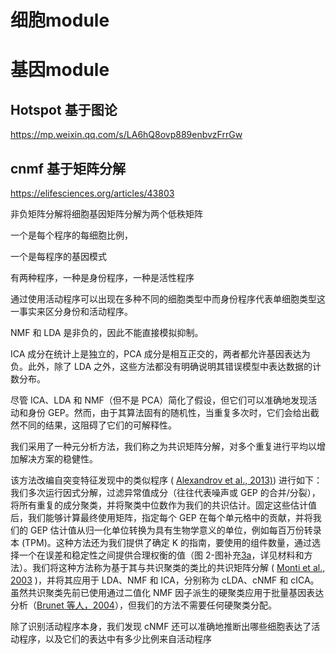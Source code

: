 # 细胞module



# 基因module

## Hotspot 基于图论

https://mp.weixin.qq.com/s/LA6hQ8ovp889enbvzFrrGw



## cnmf 基于矩阵分解

https://elifesciences.org/articles/43803

非负矩阵分解将细胞基因矩阵分解为两个低秩矩阵

一个是每个程序的每细胞比例，

一个是每程序的基因模式


有两种程序，一种是身份程序，一种是活性程序

通过使用活动程序可以出现在多种不同的细胞类型中而身份程序代表单细胞类型这一事实来区分身份和活动程序。



NMF 和 LDA 是非负的，因此不能直接模拟抑制。

ICA 成分在统计上是独立的，PCA 成分是相互正交的，两者都允许基因表达为负。此外，除了 LDA 之外，这些方法都没有明确说明其错误模型中表达数据的计数分布。

尽管 ICA、LDA 和 NMF（但不是 PCA）简化了假设，但它们可以准确地发现活动和身份 GEP。然而，由于其算法固有的随机性，当重复多次时，它们会给出截然不同的结果，这阻碍了它们的可解释性。


我们采用了一种元分析方法，我们称之为共识矩阵分解，对多个重复进行平均以增加解决方案的稳健性。


该方法改编自突变特征发现中的类似程序 ( [Alexandrov et al., 2013)](https://elifesciences.org/articles/43803#bib2)) 进行如下：我们多次运行因式分解，过滤异常值成分（往往代表噪声或 GEP 的合并/分裂），将所有重复的成分聚类，并将聚类中位数作为我们的共识估计。固定这些估计值后，我们能够计算最终使用矩阵，指定每个 GEP 在每个单元格中的贡献，并将我们的 GEP 估计值从归一化单位转换为具有生物学意义的单位，例如每百万份转录本 (TPM)。这种方法还为我们提供了确定 K 的指南，要使用的组件数量，通过选择一个在误差和稳定性之间提供合理权衡的值（图 2-图补充[3a](https://elifesciences.org/articles/43803/figures#fig2s3)，详见材料和方法）。我们将这种方法称为基于其与共识聚类的类比的共识矩阵分解 ( [Monti et al., 2003](https://elifesciences.org/articles/43803#bib33) )，并将其应用于 LDA、NMF 和 ICA，分别称为 cLDA、cNMF 和 cICA。虽然共识聚类先前已使用通过二值化 NMF 因子派生的硬聚类应用于批量基因表达分析（[Brunet 等人，2004](https://elifesciences.org/articles/43803#bib9)），但我们的方法不需要任何硬聚类分配。


除了识别活动程序本身，我们发现 cNMF 还可以准确地推断出哪些细胞表达了活动程序，以及它们的表达中有多少比例来自活动程序
